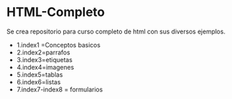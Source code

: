 # HTML-Completo
Se crea repositorio para curso completo de html con sus diversos ejemplos. 

- 1.index1 =Conceptos basicos 
- 2.index2=parrafos
- 3.index3=etiquetas
- 4.index4=imagenes
- 5.index5=tablas
- 6.index6=listas 
- 7.index7-index8 = formularios 
